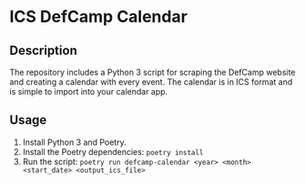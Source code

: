 # ICS DefCamp Calendar

## Description

The repository includes a Python 3 script for scraping the DefCamp website and creating a calendar with every event. The calendar is in ICS format and is simple to import into your calendar app.

## Usage

1. Install Python 3 and Poetry.
2. Install the Poetry dependencies: `poetry install`
3. Run the script: `poetry run defcamp-calendar <year> <month> <start_date> <output_ics_file>`

